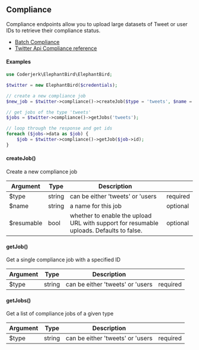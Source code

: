 ## Compliance

Compliance endpoints allow you to upload large datasets of Tweet or user IDs to retrieve their compliance status.

- [Batch Compliance](https://developer.twitter.com/en/docs/twitter-api/compliance/batch-compliance/introduction)
- [Twitter Api Compliance reference](https://developer.twitter.com/en/docs/twitter-api/compliance/batch-compliance/api-reference)

#### Examples

```php
use Coderjerk\ElephantBird\ElephantBird;

$twitter = new ElephantBird($credentials);

// create a new compliance job
$new_job = $twitter->compliance()->createJob($type = 'tweets', $name = 'test', $resumable = false);

// get jobs of the type 'tweets'
$jobs = $twitter->compliance()->getJobs('tweets');

// loop through the response and get ids
foreach ($jobs->data as $job) {
    $job = $twitter->compliance()->getJob($job->id);
}
```
#### createJob()
Create a new compliance job

 | Argument | Type   | Description                      |          |
 |----------|--------|----------------------------------|----------|
 | $type     | string | can be either 'tweets' or 'users | required |
 | $name     | string | a name for this job              | optional |
 | $resumable| bool   | whether to enable the upload URL with support for resumable uploads. Defaults to false.| optional


#### getJob()
Get a single compliance job with a specified ID

 | Argument  | Type   | Description                         |          |
 |-----------|--------|-------------------------------------|----------|
 | $type      | string | can be either 'tweets' or 'users    | required |


#### getJobs()
Get a list of compliance jobs of a given type

 | Argument  | Type   | Description                        |          |
 |-----------|--------|------------------------------------|----------|
 | $type      | string | can be either 'tweets' or 'users   | required |
